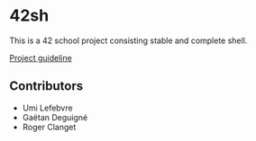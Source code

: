 # 42sh

This is a 42 school project consisting stable and complete shell.

[Project guideline](https://cdn.intra.42.fr/pdf/pdf/183/42sh.fr.pdf)

## Contributors

* Umi Lefebvre
* Gaëtan Deguigné
* Roger Clanget
